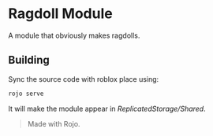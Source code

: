 # Ragdoll Module
A module that obviously makes ragdolls.

## Building
Sync the source code with roblox place using:
```bash
rojo serve
```
It will make the module appear in *ReplicatedStorage/Shared*.
>Made with Rojo.
